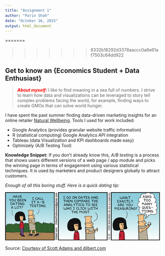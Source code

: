 ```yaml
---
title: "Assignment 1"
author: "Parin Shah"
date: "October 16, 2015"
output: html_document
---
```


=======
>>>>>>> 8332b18292d3378aaccc0a6e61af7503c64dd922
## Get to know an {Economics Student + Data Enthusiast}

> <span style="color:red">***About myself:***</span> I like to find meaning in a sea full of numbers. I strive to learn how data and visualizations can be leveraged to story tell complex problems facing the world, for example, finding ways to create GMOs that can solve world hunger. 

I have spent the past summer finding data-driven marketing insights for an online retailer [Natural Wellbeing](http://naturalwellbeing.com). Tools I used for work included:

* Google Analytics (provides granular website traffic information)
* R (statistical computing) Google Analytics API integration
* Tableau (data Visualization and KPI dashboards made easy)
* Optimizely (A/B Testing Tool)

**Knowledge Snippet:** If you don't already know this, *A/B testing* is a process that shows users different versions of a web page / app module and picks the winning page in terms of engagement using various statistical techniques. It is used by marketers and product designers globally to attract customers. 

*Enough of all this boring stuff. Here is a quick dating tip:*

![](dt150105.gif) 

Source: [Courtesy of Scott Adams and dilbert.com](http://dilbert.com/strip/2015-01-05)
